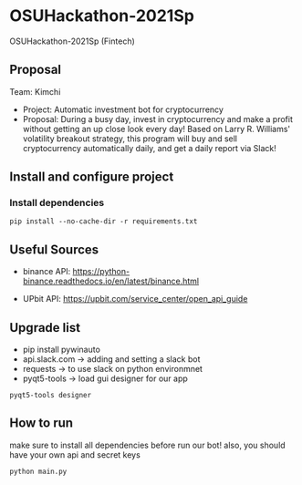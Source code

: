 # OSUHackathon-2021Sp
OSUHackathon-2021Sp (Fintech)

## Proposal
Team: Kimchi
* Project: Automatic investment bot for cryptocurrency
* Proposal: During a busy day, invest in cryptocurrency and make a profit without getting an up close look every day! Based on Larry R. Williams' volatility breakout strategy, this program will buy and sell cryptocurrency automatically daily, and get a daily report via Slack!

## Install and configure project

### Install dependencies

```
pip install --no-cache-dir -r requirements.txt

```

## Useful Sources
* binance API: https://python-binance.readthedocs.io/en/latest/binance.html

* UPbit API: https://upbit.com/service_center/open_api_guide


## Upgrade list
* pip install pywinauto
* api.slack.com -> adding and setting a slack bot
* requests -> to use slack on python environmnet
* pyqt5-tools -> load gui designer for our app
```
pyqt5-tools designer
```

## How to run
make sure to install all dependencies before run our bot!
also, you should have your own api and secret keys
 
``` python main.py ```